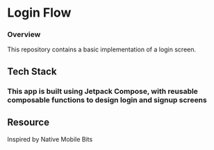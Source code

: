 # Login Flow 
### Overview
This repository contains a basic implementation of a login screen.

## Tech Stack 
### This app is built using Jetpack Compose, with reusable composable functions to design login and signup screens

## Resource 
Inspired by Native Mobile Bits
